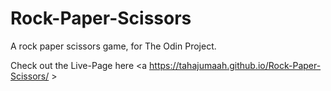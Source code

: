 # Rock-Paper-Scissors
 A rock paper scissors game, for The Odin Project.
 
 Check out the Live-Page here <a https://tahajumaah.github.io/Rock-Paper-Scissors/ >
